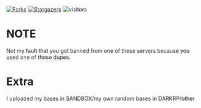 [![Forks][forks-shield]][forks-url]
[![Stargazers][stars-shield]][stars-url]
![visitors](https://visitor-badge.laobi.icu/badge?page_id=[M-a-l-w-a-r-e1].stolen-dupes)



[forks-shield]: https://img.shields.io/github/forks/M-a-l-w-a-r-e1/stolen-dupes.svg?style=plastic
[forks-url]: https://github.com/M-a-l-w-a-r-e1/stolen-dupes/network/members
[stars-shield]: https://img.shields.io/github/stars/M-a-l-w-a-r-e1/stolen-dupes.svg?style=plastic
[stars-url]: https://github.com/M-a-l-w-a-r-e1/stolen-dupes/stargazers

# **NOTE**
Not my fault that you got banned from one of these servers because you used one of those dupes.
# Extra
I uploaded my bases in SANDBOX/my own
random bases in DARKRP/other

